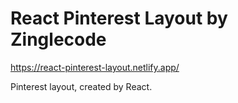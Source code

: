 # React Pinterest Layout by Zinglecode

https://react-pinterest-layout.netlify.app/

Pinterest layout, created by React.
